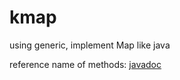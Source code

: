 # kmap

using generic, implement Map like java

reference name of methods: [javadoc](https://docs.oracle.com/javase/8/docs/api/java/util/Map.html)
